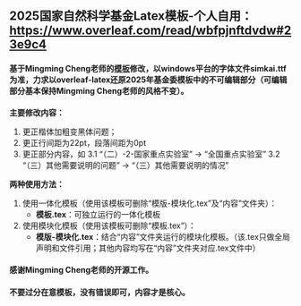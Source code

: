 ## 2025国家自然科学基金Latex模板-个人自用：     https://www.overleaf.com/read/wbfpjnftdvdw#23e9c4
#### 基于Mingming Cheng老师的[模板](https://github.com/MCG-NKU/NSFC-LaTex)修改，以windows平台的字体文件simkai.ttf为准，力求以overleaf-latex还原2025年基金委模板中的不可编辑部分（可编辑部分基本保持Mingming Cheng老师的风格不变）。

**主要修改内容：**
1. 更正楷体加粗变黑体问题；
2. 更正行间距为22pt，段落间距为0pt
3. 更正部分内容，如
   3.1 “（二）-2-国家重点实验室” -> “全国重点实验室”
   3.2 “（三）其他需要说明的问题” -> “（三）其他需要说明的情况”

**两种使用方法：**
1. 使用一体化模板（使用该模板可删除“模版-模块化.tex”及“内容”文件夹）：
    - **模板.tex**：可独立运行的一体化模板
2. 使用模块化模板（使用该模板可删除“模板.tex”）：
    - **模版-模块化.tex**：结合“内容”文件夹运行的模块化模板。（该.tex只做全局声明和文件引用；其他内容均写在“内容”文件夹对应.tex文件中）


#### 感谢Mingming Cheng老师的开源工作。
#### 不要过分在意模板，没有错误即可，内容才是核心。
